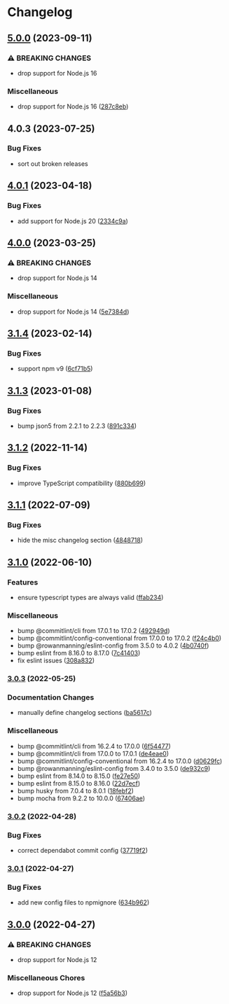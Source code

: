 # Changelog

## [5.0.0](https://github.com/rowanmanning/not-found/compare/v4.0.3...v5.0.0) (2023-09-11)


### ⚠ BREAKING CHANGES

* drop support for Node.js 16

### Miscellaneous

* drop support for Node.js 16 ([287c8eb](https://github.com/rowanmanning/not-found/commit/287c8ebe300106e9d847032c531dd994517250fc))

## 4.0.3 (2023-07-25)


### Bug Fixes

* sort out broken releases

## [4.0.1](https://github.com/rowanmanning/not-found/compare/v4.0.0...v4.0.1) (2023-04-18)


### Bug Fixes

* add support for Node.js 20 ([2334c9a](https://github.com/rowanmanning/not-found/commit/2334c9a02555eade8306ee9201113a8f3a79b006))

## [4.0.0](https://github.com/rowanmanning/not-found/compare/v3.1.4...v4.0.0) (2023-03-25)


### ⚠ BREAKING CHANGES

* drop support for Node.js 14

### Miscellaneous

* drop support for Node.js 14 ([5e7384d](https://github.com/rowanmanning/not-found/commit/5e7384d362ec35a7e09fc30b0e04b4dba6d7c9dc))

## [3.1.4](https://github.com/rowanmanning/not-found/compare/v3.1.3...v3.1.4) (2023-02-14)


### Bug Fixes

* support npm v9 ([6cf71b5](https://github.com/rowanmanning/not-found/commit/6cf71b5e7ad450c4c834b2bcf96583794cde9b85))

## [3.1.3](https://github.com/rowanmanning/not-found/compare/v3.1.2...v3.1.3) (2023-01-08)


### Bug Fixes

* bump json5 from 2.2.1 to 2.2.3 ([891c334](https://github.com/rowanmanning/not-found/commit/891c334955355f107e7295873c01d58cec4d08ac))

## [3.1.2](https://github.com/rowanmanning/not-found/compare/v3.1.1...v3.1.2) (2022-11-14)


### Bug Fixes

* improve TypeScript compatibility ([880b699](https://github.com/rowanmanning/not-found/commit/880b69955a7c93043c360355b9a23b7a5f1eee44))

## [3.1.1](https://github.com/rowanmanning/not-found/compare/v3.1.0...v3.1.1) (2022-07-09)


### Bug Fixes

* hide the misc changelog section ([4848718](https://github.com/rowanmanning/not-found/commit/4848718950228b4cc9e3aa20a4db74817d26360b))

## [3.1.0](https://github.com/rowanmanning/not-found/compare/v3.0.3...v3.1.0) (2022-06-10)


### Features

* ensure typescript types are always valid ([ffab234](https://github.com/rowanmanning/not-found/commit/ffab23479ddf494365b331dba42b110557f4df15))


### Miscellaneous

* bump @commitlint/cli from 17.0.1 to 17.0.2 ([492949d](https://github.com/rowanmanning/not-found/commit/492949db7de92c381752647e96d9974c266875ed))
* bump @commitlint/config-conventional from 17.0.0 to 17.0.2 ([f24c4b0](https://github.com/rowanmanning/not-found/commit/f24c4b0759c3f025fb90ed2357d8bbd047ba301a))
* bump @rowanmanning/eslint-config from 3.5.0 to 4.0.2 ([4b0740f](https://github.com/rowanmanning/not-found/commit/4b0740f136e5ccc51836ba84e3f7571892bbd176))
* bump eslint from 8.16.0 to 8.17.0 ([7c41403](https://github.com/rowanmanning/not-found/commit/7c41403168682fcade49909f8a2f5733a20c2701))
* fix eslint issues ([308a832](https://github.com/rowanmanning/not-found/commit/308a832e499ea3b0568051f08f6bfc198f9921bd))

### [3.0.3](https://github.com/rowanmanning/not-found/compare/v3.0.2...v3.0.3) (2022-05-25)


### Documentation Changes

* manually define changelog sections ([ba5617c](https://github.com/rowanmanning/not-found/commit/ba5617c8e547e7dc903611fd9197cc4cc157cf80))


### Miscellaneous

* bump @commitlint/cli from 16.2.4 to 17.0.0 ([6f54477](https://github.com/rowanmanning/not-found/commit/6f544774750b383ad6ce2286b66ee6b0f651b20f))
* bump @commitlint/cli from 17.0.0 to 17.0.1 ([de4eae0](https://github.com/rowanmanning/not-found/commit/de4eae0a5b318ad94f0cd7114e6ea13920ec0628))
* bump @commitlint/config-conventional from 16.2.4 to 17.0.0 ([d0629fc](https://github.com/rowanmanning/not-found/commit/d0629fcb487eacf4bb2a89fe7598eda35725b948))
* bump @rowanmanning/eslint-config from 3.4.0 to 3.5.0 ([de932c9](https://github.com/rowanmanning/not-found/commit/de932c912e33a58f4e86f909f84398fee17f99fe))
* bump eslint from 8.14.0 to 8.15.0 ([fe27e50](https://github.com/rowanmanning/not-found/commit/fe27e505d5c48deff236b5df6556931cc6a9cf4f))
* bump eslint from 8.15.0 to 8.16.0 ([22d7ecf](https://github.com/rowanmanning/not-found/commit/22d7ecf5c8231d417c372ba95545a6f67915045f))
* bump husky from 7.0.4 to 8.0.1 ([18febf2](https://github.com/rowanmanning/not-found/commit/18febf244741653255d0ce7696f7383ffa056934))
* bump mocha from 9.2.2 to 10.0.0 ([67406ae](https://github.com/rowanmanning/not-found/commit/67406ae69faa27a9f777c17f70307aa79dc84923))

### [3.0.2](https://github.com/rowanmanning/not-found/compare/v3.0.1...v3.0.2) (2022-04-28)


### Bug Fixes

* correct dependabot commit config ([37719f2](https://github.com/rowanmanning/not-found/commit/37719f22acc0bb67745ef3e845fb99ee159e36be))

### [3.0.1](https://github.com/rowanmanning/not-found/compare/v3.0.0...v3.0.1) (2022-04-27)


### Bug Fixes

* add new config files to npmignore ([634b962](https://github.com/rowanmanning/not-found/commit/634b96254de87cb649d94981cffcc80314703da7))

## [3.0.0](https://github.com/rowanmanning/not-found/compare/v2.1.0...v3.0.0) (2022-04-27)


### ⚠ BREAKING CHANGES

* drop support for Node.js 12

### Miscellaneous Chores

* drop support for Node.js 12 ([f5a56b3](https://github.com/rowanmanning/not-found/commit/f5a56b3b98a17201e3420ae055c9c363d379fd0b))

